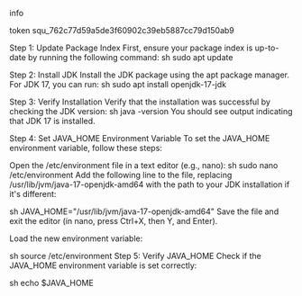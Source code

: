 info 

token    squ_762c77d59a5de3f60902c39eb5887cc79d150ab9







Step 1: Update Package Index
First, ensure your package index is up-to-date by running the following command:
sh
sudo apt update


Step 2: Install JDK
Install the JDK package using the apt package manager. For JDK 17, you can run:
sh
sudo apt install openjdk-17-jdk


Step 3: Verify Installation
Verify that the installation was successful by checking the JDK version:
sh
java -version
You should see output indicating that JDK 17 is installed.


Step 4: Set JAVA_HOME Environment Variable
To set the JAVA_HOME environment variable, follow these steps:

Open the /etc/environment file in a text editor (e.g., nano):
sh
sudo nano /etc/environment
Add the following line to the file, replacing /usr/lib/jvm/java-17-openjdk-amd64 with the path to your JDK installation if it's different:

sh
JAVA_HOME="/usr/lib/jvm/java-17-openjdk-amd64"
Save the file and exit the editor (in nano, press Ctrl+X, then Y, and Enter).

Load the new environment variable:

sh
source /etc/environment
Step 5: Verify JAVA_HOME
Check if the JAVA_HOME environment variable is set correctly:

sh
echo $JAVA_HOME